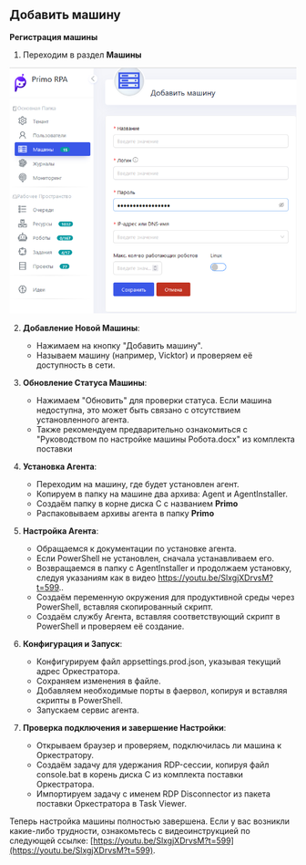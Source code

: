 ## **Добавить машину**


**Регистрация машины**

1. Переходим в раздел **Машины**

![](../.gitbook/assets1/add_mashine.png)  

2. **Добавление Новой Машины**:
   - Нажимаем на кнопку "Добавить машину".
   - Называем машину (например, Vicktor) и проверяем её доступность в сети.

3. **Обновление Статуса Машины**:
   - Нажимаем "Обновить" для проверки статуса. Если машина недоступна, это может быть связано с отсутствием установленного агента.
   - Также рекомендуем предварительно ознакомиться с "Руководством по настройке машины Робота.docx" из комплекта поставки

4. **Установка Агента**:
   - Переходим на машину, где будет установлен агент.
   - Копируем в папку на машине два архива: Agent и AgentInstaller.
   - Создаём папку в корне диска C с названием **Primo**
   - Распаковываем архивы агента в папку **Primo**

5. **Настройка Агента**:
   - Обращаемся к документации по установке агента.
   - Если PowerShell не установлен, сначала устанавливаем его.
   - Возвращаемся в папку с AgentInstaller и продолжаем установку, следуя указаниям как в видео https://youtu.be/SlxgjXDrvsM?t=599..
   - Создаём переменную окружения для продуктивной среды через PowerShell, вставляя скопированный скрипт.
   - Создаём службу Агента, вставляя соответствующий скрипт в PowerShell и проверяем её создание.

6. **Конфигурация и Запуск**:
   - Конфигурируем файл appsettings.prod.json, указывая текущий адрес Оркестратора.
   - Сохраняем изменения в файле.
   - Добавляем необходимые порты в фаервол, копируя и вставляя скрипты в PowerShell.
   - Запускаем сервис агента.

7. **Проверка подключения и завершение Настройки**:
   - Открываем браузер и проверяем, подключилась ли машина к Оркестратору.
   - Создаём задачу для удержания RDP-сессии, копируя файл console.bat в корень диска C из комплекта поставки Оркестратора.
   - Импортируем задачу с именем RDP Disconnector из пакета поставки Оркестратора в Task Viewer.

Теперь настройка машины полностью завершена. Если у вас возникли какие-либо трудности,  ознакомьтесь с видеоинструкцией по следующей ссылке: [https://youtu.be/SlxgjXDrvsM?t=599](https://youtu.be/SlxgjXDrvsM?t=599).
